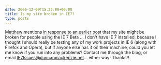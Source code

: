 ```yaml
---
date: 2005-12-09T15:25:00+00:00
title: Is my site broken in IE7?
type: posts
---
```

[Matthew](http://www.bestsnowman.com) mentions [in response to an earlier post](http://blogs.duncanmackenzie.net/duncanma/archive/2005/12/07/3360.aspx#3367) that my site might be broken for people using the IE 7 Beta ... I don't have IE 7 installed, because I thought I should really be testing any of my work projects in IE 6 (along with Firefox and Opera), but if anyone else has it on their machine, could you let me know if you run into any problems? Contact me through the blog, or email [IE7Issues@duncanmackenzie.net](mailto:ie7issues@duncanmackenzie.net)... either way! Thanks!!
